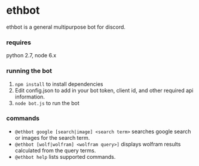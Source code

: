 # ethbot

ethbot is a general multipurpose bot for discord.

### requires
python 2.7, node 6.x

### running the bot
1. `npm install` to install dependencies
2. Edit config.json to add in your bot token, client id, and other required api information.
3. `node bot.js` to run the bot


### commands
- `@ethbot google [search|image] <search term>` searches google search or images for the search term.
- `@ethbot [wolf|wolfram] <wolfram query>]` displays wolfram results calculated from the query terms.
- `@ethbot help` lists supported commands.
